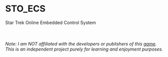 # STO_ECS

Star Trek Online Embedded Control System
<br/> <br/> <br/> <br/>
*Note: I am NOT affiliated with the developers or publishers of this [game](https://en.wikipedia.org/wiki/Star_Trek_Online). This is an independent project purely for learning and enjoyment purposes.*
